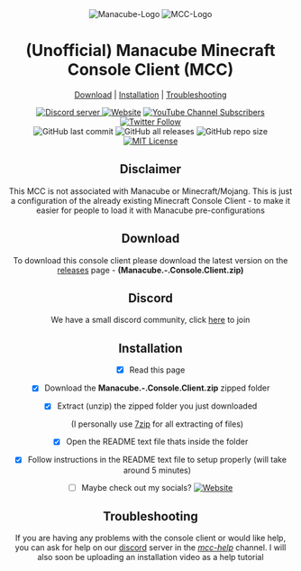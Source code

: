 <div align="center">

<img src="https://manacube.com/styles/ndzn/manacube/img/logo-text.png" alt="Manacube-Logo"/>
<img src="https://i.pics.rs/LLDhE.png" alt="MCC-Logo"/>

# (Unofficial) Manacube Minecraft Console Client (MCC) #
  
  [Download](#download) | [Installation](#installation) | [Troubleshooting](#troubleshooting)

  <div align="center">
      <a href="https://discord.gg/dGs6EH6MX7"><img src="https://img.shields.io/discord/1064372933872586842?color=5865F2&logo=discord&logoColor=white" alt="Discord server"/> </a>
      <a href="https://ThicLatinaMC.com" target="_blank"><img src="https://img.shields.io/badge/Website-ThicLatinaMC.com-ff69b4" alt="Website"/></a>
      <a href="https://www.youtube.com/channel/UCuNAyJVMWh_PQrXtkG83otw"><img alt="YouTube Channel Subscribers" src="https://img.shields.io/youtube/channel/subscribers/UCuNAyJVMWh_PQrXtkG83otw?"></a>
      <a href="https://twitter.com/ThicLatinaMC"><img alt="Twitter Follow" src="https://img.shields.io/twitter/follow/ThicLatinaMC?style=social"></a>
      </div>
      <div align="center">
      <img alt="GitHub last commit" src="https://img.shields.io/github/last-commit/ThicLatinaMC/Manacube-Console-Client">
      <img alt="GitHub all releases" src="https://img.shields.io/github/downloads/ThicLatinaMC/Manacube-Console-Client/total">
      <img alt="GitHub repo size" src="https://img.shields.io/github/repo-size/ThicLatinaMC/Manacube-Console-Client">
      <a href="https://choosealicense.com/licenses/mit/" target="_blank" rel="noreferrer"><img src="https://img.shields.io/badge/License-MIT-orange.svg" alt="MIT License"/></a>
  </div>

  ## Disclaimer
  This MCC is not associated with Manacube or Minecraft/Mojang. This is just a configuration of the already existing Minecraft Console Client - to make it easier for people to load it with Manacube pre-configurations
    
  ## Download
  To download this console client please download the latest version on the [releases](https://github.com/ThicLatinaMC/Manacube-Console-Client/releases/tag/MCC) page - __(Manacube.-.Console.Client.zip)__
    
  ## Discord
  We have a small discord community, click [here](https://discord.gg/dGs6EH6MX7) to join
      
  ## Installation
  - [x] Read this page
  - [x] Download the __Manacube.-.Console.Client.zip__ zipped folder
  - [x] Extract (unzip) the zipped folder you just downloaded
      
    (I personally use [7zip](https://www.7-zip.org/) for all extracting of files)
  - [x] Open the README text file thats inside the folder
  - [x] Follow instructions in the README text file to setup properly (will take around 5 minutes)
  - [ ] Maybe check out my socials? <a href="https://ThicLatinaMC.com" target="_blank"><img src="https://img.shields.io/badge/Website-ThicLatinaMC.com-9cf" alt="Website"/></a>
      
  ## Troubleshooting
  If you are having any problems with the console client or would like help, you can ask for help on our [discord](https://discord.gg/Tq3SDuc2WT) server in the <ins>*mcc-help*</ins> channel. I will also soon be uploading an installation video as a help tutorial
